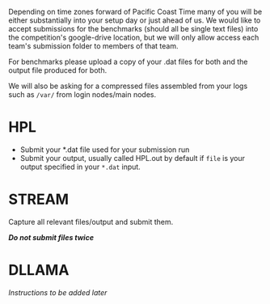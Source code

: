 Depending on time zones forward of Pacific Coast Time many of you will be
either substantially into your setup day or just ahead of us. We would like to
accept submissions for the benchmarks (should all be single text files) into the
competition's google-drive location, but we will only allow access each team's
submission folder to members of that team. 

For benchmarks please upload a copy of your .dat files for both and the output
file produced for both.

We will also be asking for a compressed files assembled from your logs such as `/var/` from login nodes/main nodes.

# HPL

- Submit your *.dat file used for your submission run
- Submit your output, usually called HPL.out by default if `file` is your output specified in your `*.dat` input.

# STREAM

Capture all relevant files/output and submit them. 


***Do not submit files twice***

# DLLAMA

*Instructions to be added later*
